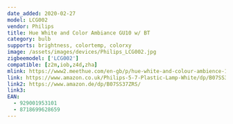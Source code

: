 ```yaml
---
date_added: 2020-02-27
model: LCG002
vendor: Philips
title: Hue White and Color Ambiance GU10 w/ BT
category: bulb
supports: brightness, colortemp, colorxy
image: /assets/images/devices/Philips_LCG002.jpg
zigbeemodel: ['LCG002']
compatible: [z2m,iob,z4d,zha]
mlink: https://www2.meethue.com/en-gb/p/hue-white-and-colour-ambience-1-pack-gu10/8718699628659
link: https://www.amazon.co.uk/Philips-5-7-Plastic-Lamp-White/dp/B07SS37ZRS
link2: https://www.amazon.de/dp/B07SS37ZRS/
link3: 
EAN: 
  - 929001953101
  - 8718699628659
---
```

